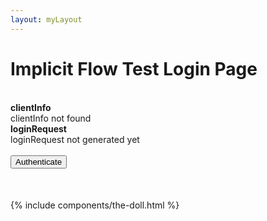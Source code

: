 ```yaml
---
layout: myLayout
---
```



<script>
    var clientInfo = {
        client_id : '(your-client-id)',
        redirect_uri : './login-callback.html'
    };
    var providerInfo = OIDC.discover('https://steamcommunity.com/openid');
    OIDC.setClientInfo( clientInfo );
    OIDC.setProviderInfo( providerInfo );
    OIDC.storeInfo(providerInfo, clientInfo);
    // Remove State and Nonce from previous session
    sessionStorage.removeItem('state');
    sessionStorage.removeItem('nonce');
    loginRequest = OIDC.generateLoginRequest({scope : 'openid profile email',
    response_type : 'token id_token'});
</script>

<div class="container" style="margin-bottom: 50px;">
    <h1>Implicit Flow Test Login Page</h1>
    <br>
    <b>clientInfo</b>
    <div id="clientInfo">
        clientInfo not found
    </div>
    <script type="text/javascript">
    document.getElementById('clientInfo').innerHTML = JSONObjToHTMLTable(clientInfo);
    </script>
    <b>loginRequest</b>
    <div id="loginRequest">
        loginRequest not generated yet
    </div>
    <script type="text/javascript">
    document.getElementById('loginRequest').innerHTML = JSONObjToHTMLTable(loginRequest);
    </script>
    <br>
    <div class="buttons">
        <button onClick="OIDC.login( {scope : 'openid profile email',
        response_type : 'token id_token'} );"
        type="button" class="btn btn-success" >Authenticate</button>
    </div>
</div>

{% include components/the-doll.html %}
                